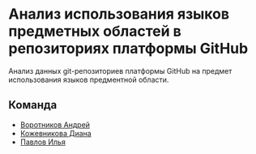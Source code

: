 # Анализ использования языков предметных областей в репозиториях платформы GitHub
Анализ данных git-репозиториев платформы GitHub на предмет использования языков предментной области.

## Команда
+ [Воротников Андрей](https://github.com/aVorotnikov)
+ [Кожевникова Диана](https://github.com/diakozhh)
+ [Павлов Илья](https://github.com/IlyaP01)
